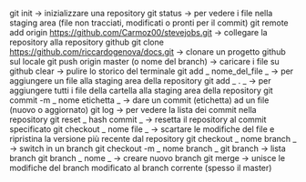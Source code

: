 git init -> inizializzare una repository
git status -> per vedere i file nella staging area (file non tracciati, modificati o pronti per il commit)
git remote add origin https://github.com/Carmoz00/stevejobs.git -> collegare la repository alla repository github
git clone https://github.com/riccardogenova/docs.git -> clonare un progetto github sul locale
git push origin master (o nome del branch) -> caricare i file su github
clear -> pulire lo storico del terminale
git add _ nome_del_file _ -> per aggiungere un file alla staging area della repository
git add _ . _ -> per aggiungere tutti i file della cartella alla staging area della repository
git commit -m _ nome etichetta _ -> dare un commit (etichetta) ad un file (nuovo o aggiornato)
git log -> per vedere la lista dei commit nella repository
git reset _ hash commit _ -> resetta il repository al commit specificato
git checkout _ nome file _ -> scartare le modifiche del file e ripristina la versione più recente dal repository
git checkout _ nome branch _ -> switch in un branch
git checkout -m _ nome branch _
git branch -> lista branch
git branch _ nome _ -> creare nuovo branch
git merge -> unisce le modifiche del branch modificato al branch corrente (spesso il master)

